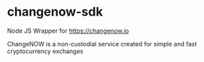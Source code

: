 # changenow-sdk

Node JS Wrapper for <https://changenow.io>

ChangeNOW is a non-custodial service created for simple and fast cryptocurrency exchanges
